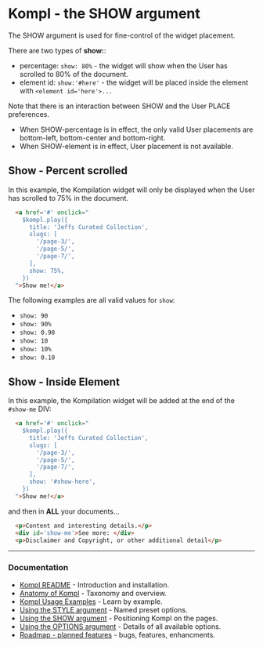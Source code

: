 # Kompl - the SHOW argument

The SHOW argument is used for fine-control of the widget placement.

There are two types of **show:**:
* percentage: `show: 80%` - the widget will show when the User has scrolled to 80% of the document.
* element id: `show:'#here'` - the widget will be placed inside the element with `<element id='here'>...`

Note that there is an interaction between SHOW and the User PLACE preferences.
* When SHOW-percentage is in effect, the only valid User placements are bottom-left, bottom-center and bottom-right.
* When SHOW-element is in effect, User placement is not available.

## Show - Percent scrolled

In this example, the Kompilation widget will only be displayed when the User has scrolled to 75% in the document.

```html
  <a href='#' onclick="
    $kompl.play({
      title: 'Jeffs Curated Collection',
      slugs: [
        '/page-3/',
        '/page-5/',
        '/page-7/',
      ],
      show: 75%,
    })
  ">Show me!</a>
```

The following examples are all valid values for `show`:
* `show: 90`
* `show: 90%`
* `show: 0.90`
* `show: 10`
* `show: 10%`
* `show: 0.10`


## Show - Inside Element

In this example, the Kompilation widget will be added at the end of the `#show-me` DIV:

```html
  <a href='#' onclick="
    $kompl.play({
      title: 'Jeffs Curated Collection',
      slugs: [
        '/page-3/',
        '/page-5/',
        '/page-7/',
      ],
      show: '#show-here',
    })
  ">Show me!</a>
```
and then in **ALL** your documents...
```html
  <p>Content and interesting details.</p>
  <div id='show-me'>See more: </div>
  <p>Disclaimer and Copyright, or other additional detail</p>
```

---

### Documentation

* [Kompl README](../README.md) - Introduction and installation.
* [Anatomy of Kompl](widget-anatomy.md) - Taxonomy and overview.
* [Kompl Usage Examples](example-usage.md) - Learn by example.
* [Using the STYLE argument](example-style.md) - Named preset options.
* [Using the SHOW argument](example-show.md) - Positioning Kompl on the pages.
* [Using the OPTIONS argument](example-options.md) - Details of all available options.
* [Roadmap - planned features](widget-roadmap.md) - bugs, features, enhancments.
